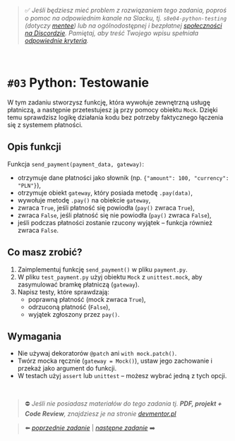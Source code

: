 > :white_check_mark: *Jeśli będziesz mieć problem z rozwiązaniem tego zadania, poproś o pomoc na odpowiednim kanale na Slacku, tj. `s8e04-python-testing` (dotyczy [mentee](https://devmentor.pl/mentoring/)) lub na ogólnodostępnej i bezpłatnej [społeczności na Discordzie](https://devmentor.pl/discord). Pamiętaj, aby treść Twojego wpisu spełniała [odpowiednie kryteria](https://devmentor.pl/jak-prosic-o-pomoc/).*

&nbsp;

# `#03` Python: Testowanie

W tym zadaniu stworzysz funkcję, która wywołuje zewnętrzną usługę płatniczą, a następnie przetestujesz ją przy pomocy obiektu `Mock`. Dzięki temu sprawdzisz logikę działania kodu bez potrzeby faktycznego łączenia się z systemem płatności.


## Opis funkcji

Funkcja `send_payment(payment_data, gateway)`:

- otrzymuje dane płatności jako słownik (np. `{"amount": 100, "currency": "PLN"}`),
- otrzymuje obiekt `gateway`, który posiada metodę `.pay(data)`,
- wywołuje metodę `.pay()` na obiekcie `gateway`,
- zwraca `True`, jeśli płatność się powiodła (`pay()` zwraca `True`),
- zwraca `False`, jeśli płatność się nie powiodła (`pay()` zwraca `False`),
- jeśli podczas płatności zostanie rzucony wyjątek – funkcja również zwraca `False`.

## Co masz zrobić?

1. Zaimplementuj funkcję `send_payment()` w pliku `payment.py`.
2. W pliku `test_payment.py` użyj obiektu `Mock` z `unittest.mock`, aby zasymulować bramkę płatniczą (`gateway`).
3. Napisz testy, które sprawdzają:
   - poprawną płatność (mock zwraca `True`),
   - odrzuconą płatność (`False`),
   - wyjątek zgłoszony przez `pay()`.

## Wymagania

- Nie używaj dekoratorów `@patch` ani `with mock.patch()`.
- Twórz mocka ręcznie (`gateway = Mock()`), ustaw jego zachowanie i przekaż jako argument do funkcji.
- W testach użyj `assert` lub `unittest` – możesz wybrać jedną z tych opcji.


&nbsp;
> :no_entry: *Jeśli nie posiadasz materiałów do tego zadania tj. **PDF, projekt + Code Review**, znajdziesz je na stronie [devmentor.pl](https://devmentor.pl/workshop-python-testing)*

> :arrow_left: [*poprzednie zadanie*](./../02) | [*następne zadanie*](./../04) :arrow_right:
